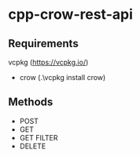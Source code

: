 # cpp-crow-rest-api## Requirementsvcpkg (https://vcpkg.io/)- crow (.\vcpkg install crow)## Methods- POST- GET- GET FILTER- DELETE